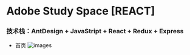 # Adobe Study Space [REACT]
### 技术栈：AntDesign + JavaStript + React + Redux  + Express

- 首页
![images](https://github.com/HaloYolanda/test/edit/master/imgs4readMe/首页.png)
